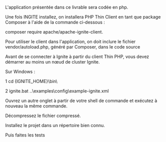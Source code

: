 L'application présentée dans ce livrable sera codée en php.


Une fois INGITE installez, on installera PHP Thin Client en tant que package Composer à l'aide de la commande ci-dessous :

composer require apache/apache-ignite-client.

Pour utiliser le client dans l'application, on doit inclure le fichier vendor/autoload.php, généré par Composer, dans le code source

Avant de se connecter à Ignite à partir du client Thin PHP, vous devez démarrer au moins un nœud de cluster Ignite.

Sur Windows : 

1 cd {IGNITE_HOME}\bin\

2 ignite.bat ..\examples\config\example-ignite.xml

Ouvrez un autre onglet à partir de votre shell de commande et exécutez à nouveau la même commande.

Décompressez le fichier compressé.

Installez le projet dans un répertoire bien connu.

Puis faites les tests 

